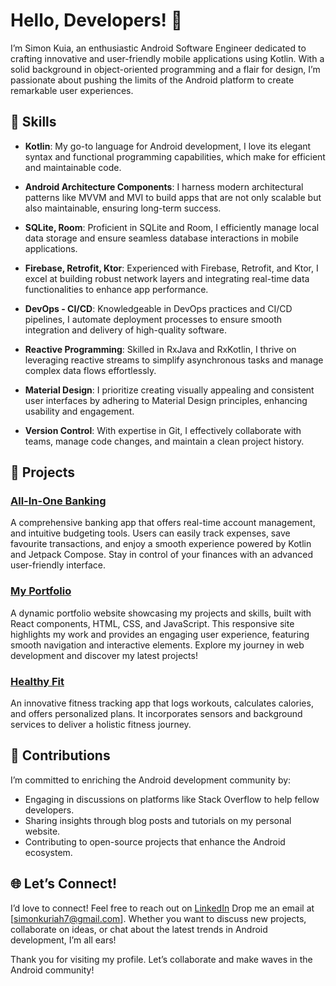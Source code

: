 # Hello, Developers! 👋

I’m Simon Kuia, an enthusiastic Android Software Engineer dedicated to crafting innovative and user-friendly mobile applications using Kotlin. With a solid background in object-oriented programming and a flair for design, I’m passionate about pushing the limits of the Android platform to create remarkable user experiences.

## 🌟 Skills

- **Kotlin**: My go-to language for Android development, I love its elegant syntax and functional programming capabilities, which make for efficient and maintainable code.

- **Android Architecture Components**: I harness modern architectural patterns like MVVM and MVI to build apps that are not only scalable but also maintainable, ensuring long-term success.

- **SQLite, Room**: Proficient in SQLite and Room, I efficiently manage local data storage and ensure seamless database interactions in mobile applications.

- **Firebase, Retrofit, Ktor**: Experienced with Firebase, Retrofit, and Ktor, I excel at building robust network layers and integrating real-time data functionalities to enhance app performance.

- **DevOps - CI/CD**: Knowledgeable in DevOps practices and CI/CD pipelines, I automate deployment processes to ensure smooth integration and delivery of high-quality software.

- **Reactive Programming**: Skilled in RxJava and RxKotlin, I thrive on leveraging reactive streams to simplify asynchronous tasks and manage complex data flows effortlessly.

- **Material Design**: I prioritize creating visually appealing and consistent user interfaces by adhering to Material Design principles, enhancing usability and engagement.

- **Version Control**: With expertise in Git, I effectively collaborate with teams, manage code changes, and maintain a clean project history.

## 🚀 Projects

### [All-In-One Banking](https://github.com/Sighmore/Banking-App)
A comprehensive banking app that offers real-time account management, and intuitive budgeting tools. Users can easily track expenses, save favourite transactions, and enjoy a smooth experience powered by Kotlin and Jetpack Compose. Stay in control of your finances with an advanced user-friendly interface.


### [My Portfolio](https://github.com/Sighmore/Portfolio-website)

A dynamic portfolio website showcasing my projects and skills, built with React components, HTML, CSS, and JavaScript. This responsive site highlights my work and provides an engaging user experience, featuring smooth navigation and interactive elements. Explore my journey in web development and discover my latest projects!

### [Healthy Fit](https://github.com/your-username/project3)
An innovative fitness tracking app that logs workouts, calculates calories, and offers personalized plans. It incorporates sensors and background services to deliver a holistic fitness journey.

## 🤝 Contributions

I’m committed to enriching the Android development community by:

- Engaging in discussions on platforms like Stack Overflow to help fellow developers.
- Sharing insights through blog posts and tutorials on my personal website.
- Contributing to open-source projects that enhance the Android ecosystem.

## 🌐 Let’s Connect!

I’d love to connect! Feel free to reach out on [LinkedIn](https://www.linkedin.com/in/simon-kuria-4562301a6/) 
Drop me an email at [simonkuriah7@gmail.com]. 
Whether you want to discuss new projects, collaborate on ideas, or chat about the latest trends in Android development, I’m all ears!

Thank you for visiting my profile. Let’s collaborate and make waves in the Android community!
